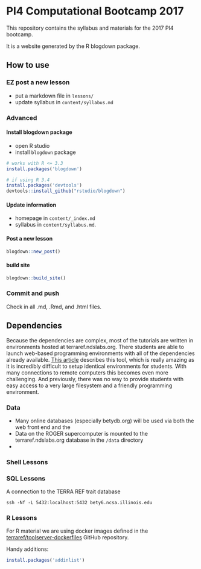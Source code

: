 # PI4 Computational Bootcamp 2017

This repository contains the syllabus and materials for the 2017 PI4 bootcamp. 

It is a website generated by the R blogdown package.

## How to use

### EZ post a new lesson

* put a markdown file in `lessons/`
* update syllabus in `content/syllabus.md`

### Advanced 

#### Install blogdown package

* open R studio
* install `blogdown` package

```r
# works with R <= 3.3
install.packages('blogdown') 

# if using R 3.4
install.packages('devtools')
devtools::install_github("rstudio/blogdown")
```

#### Update information

* homepage in `content/_index.md`
* syllabus in `content/syllabus.md`.

#### Post a new lesson

```r
blogdown::new_post()
```


#### build site

```r
blogdown::build_site()
```

### Commit and push 

Check in all .md, .Rmd, and .html files.

## Dependencies

Because the dependencies are complex, most of the tutorials are written in environments hosted at terraref.ndslabs.org. There students are able to launch web-based programming environments with all of the dependencies already available. [This article](http://www.nationaldataservice.org/news/170329_workbench.html) describes this tool, which is really amazing as it is incredibly difficult to setup identical environments for students. With many connections to remote computers this becomes even more challenging. And previously, there was no way to provide students with easy access to a very large filesystem and a friendly programming environment.

### Data

* Many online databases (especially betydb.org) will be used via both the web front end and the 
* Data on the ROGER supercomputer is mounted to the terraref.ndslabs.org database in the `/data` directory
* 
### Shell Lessons

### SQL Lessons

A connection to the TERRA REF trait database

```
ssh -Nf -L 5432:localhost:5432 bety6.ncsa.illinois.edu
```

### R Lessons

For R material we are using docker images defined in the [terraref/toolserver-dockerfiles](https://github.com/terraref/toolserver-dockerfiles) GitHub repository. 

Handy additions:

```r
install.packages('addinlist')
```
